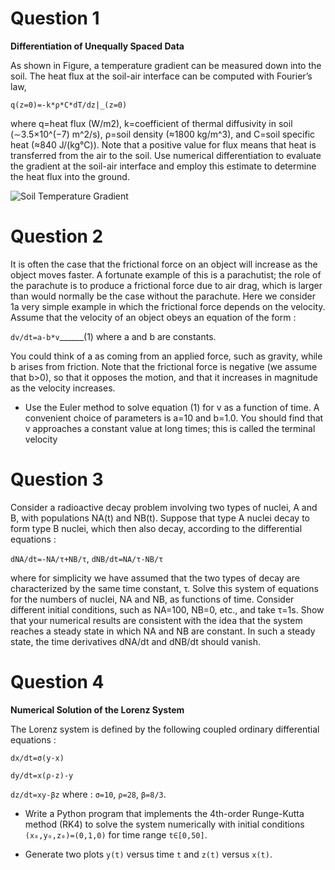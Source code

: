 # Question 1
**Differentiation of Unequally Spaced Data**

As shown in Figure, a temperature gradient can be measured down into the soil. The heat flux at the soil-air interface can be computed with Fourier’s law,

`q(z=0)=-k*ρ*C*dT/dz|_(z=0)`

where q=heat flux (W/m2), k=coefficient of thermal diffusivity in soil (∼3.5×10^(−7) m^2/s), ρ=soil density (≈1800 kg/m^3), and C=soil specific heat (≈840 J/(kg°C)). Note that a positive
value for flux means that heat is transferred from the air to the soil. Use numerical differentiation to evaluate the gradient at the soil-air interface and employ this estimate to determine the heat flux into
the ground.

![Soil Temperature Gradient](https://github.com/git-parthibd24/Computational-Physics-PG/blob/main/Assignments/Assignment%20Lab%2008/Assignment%20Lab%2008_Q1.png?raw=true)

# Question 2
It is often the case that the frictional force on an object will increase as the object moves faster. A
fortunate example of this is a parachutist; the role of the parachute is to produce a frictional force due
to air drag, which is larger than would normally be the case without the parachute. Here we consider
1a very simple example in which the frictional force depends on the velocity. Assume that the velocity
of an object obeys an equation of the form :

`dv/dt=a-b*v`______(1) where a and b are constants. 

You could think of a as coming from an applied force, such as gravity,
while b arises from friction. Note that the frictional force is negative (we assume that b>0), so that
it opposes the motion, and that it increases in magnitude as the velocity increases. 

- Use the Euler method to solve equation (1) for v as a function of time. A convenient choice of parameters is a=10
and b=1.0. You should find that v approaches a constant value at long times; this is called the
terminal velocity

# Question 3
Consider a radioactive decay problem involving two types of nuclei, A and B, with populations NA(t)
and NB(t). Suppose that type A nuclei decay to form type B nuclei, which then also decay, according
to the differential equations : 

`dNA/dt=-NA/τ+NB/τ`, `dNB/dt=NA/τ-NB/τ`

where for simplicity we have assumed that the two types of decay are characterized by the same
time constant, τ. Solve this system of equations for the numbers of nuclei, NA and NB, as functions
of time. Consider different initial conditions, such as NA=100, NB=0, etc., and take τ=1s.
Show that your numerical results are consistent with the idea that the system reaches a steady state
in which NA and NB are constant. In such a steady state, the time derivatives dNA/dt and dNB/dt
should vanish.

# Question 4
**Numerical Solution of the Lorenz System**

The Lorenz system is defined by the following coupled ordinary differential equations :

`dx/dt=σ(y-x)` 

`dy/dt=x(ρ-z)-y` 

`dz/dt=xy-βz`
where : `σ=10`, `ρ=28`, `β=8/3`.

- Write a Python program that implements the 4th-order Runge-Kutta method (RK4) to solve the system numerically with initial conditions `(x₀,y₀,z₀)=(0,1,0)`
for time range `t∈[0,50]`.

- Generate two plots `y(t)` versus time `t` and `z(t)` versus `x(t)`.


